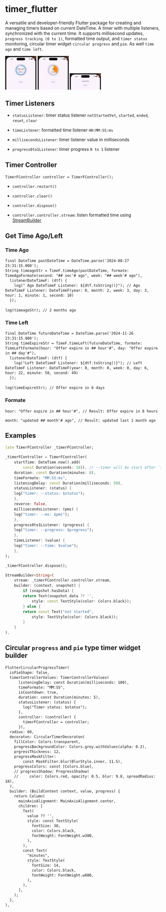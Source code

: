 
# timer_flutter

A versatile and developer-friendly Flutter package for creating and managing timers based on current DateTime. A timer with multiple listeners, synchronized with the current time. It supports millisecond updates, `progress tracking (0 to 1)`, formatted time output, and `timer status` monitoring, circular timer widget `circular progress` and `pie`. As well `time ago` and `time left`.

<img src="https://github.com/praween-link/flutter_timer/blob/v0.2.0/assets/timer_with_progress.gif" width="20%" height="20%"/>  <img src="https://github.com/praween-link/flutter_timer/blob/v0.2.0/assets/timer_with_pie.gif" width="20%" height="20%"/>  <img src="https://github.com/praween-link/flutter_timer/blob/v0.2.0/assets/timer_with_text.gif" width="20%" height="20%"/>

## Timer Listeners

* `statusListener`: timer status listener `notStartedYet`, `started`, `ended`, `reset`, `clear`

* `timeListener`: formatted time listener `HH:MM:SS:ms`

* `millisecondsListener`: timer listener value in milliseconds

* `progress0to1Listener`: timer progress `0 to 1` listener


## Timer Controller

`TimerFController controller = TimerFController();`

* `controller.restart()`

* `controller.clear()`

* `controller.dispose()`

* `controller.controller.stream`: listen formatted time using [StreamBuilder](https://api.flutter.dev/flutter/widgets/StreamBuilder-class.html)

## Get Time Ago/Left

### Time Ago
```
final DateTime pastDateTime = DateTime.parse('2024-08-27 23:31:15.000');
String timeagoStr = TimeF.timeAgo(pastDateTime, formate: TimeAgoFormate(second: "## sec'# ago", week: "## week'# ago"), 
  listenerDateTimeF: (dtf) {
    log(" Ago DateTimeF Listener: ${dtf.toString()}"); // Ago DateTimeF Listener: DateTimeF(year: 0, month: 2, week: 3, day: 3, hour: 1, minute: 1, second: 10)
  });

log(timeagoStr); // 2 months ago
```

### Time Left
```
final DateTime futureDateTime = DateTime.parse('2024-11-26 23:31:15.000');
String timeExpireStr = TimeF.timeLeft(futureDateTime, formate: TimeLeftFormate(hour: "Offer expire in ## hour'#", day: "Offer expire in ## day'#"), 
  listenerDateTimeF: (dtf) {
    log("Left DateTimeF Listener: ${dtf.toString()}"); // Left DateTimeF Listener: DateTimeF(year: 0, month: 0, week: 0, day: 6, hour: 22, minute: 58, second: 49)
  });

log(timeExpireStr); // Offer expire in 6 days
```

### Formate
```
hour: "Offer expire in ## hour'#", // Result: Offer expire in 8 hours
```

```
month: "updated ## month'# ago", // Result: updated last 1 month ago
```

## Examples

```dart
late TimerFController _timerFController;
```

```dart
_timerFController = TimerFController(
    startTime: DateTime.now().add(
        const Duration(seconds: 18)), // --timer will be start after `18 sec`
    duration: const Duration(minutes: 8),
    timeFormate: "MM:SS:ms",
    listeningDelay: const Duration(milliseconds: 50),
    statusListener: (status) {
    log("timer: --status: $status");
    },
    reverce: false,
    millisecondsListener: (pms) {
    log("timer: --ms: $pms");
    },
    progress0to1Listener: (progress) {
    log("timer: --progress: $progress");
    },
    timeListener: (value) {
    log("timer: --time: $value");
    },
);
```

```dart
_timerFController.dispose();
```

```dart
StreamBuilder<String>(
    stream: _timerFController.controller.stream,
    builder: (context, snapshot) {
        if (snapshot.hasData) {
        return Text(snapshot.data ?? '',
            style: const TextStyle(color: Colors.black));
        } else {
        return const Text("not started",
            style: TextStyle(color: Colors.black));
        }
    }
),
```

## Circular `progress` and `pie` type timer widget builder

```
FlutterCircularProgressTimer(
  isPieShape: false,
  timerControllerValues: TimerControllerValues(
      listeningDelay: const Duration(milliseconds: 100),
      timeFormate: "MM:SS",
      isCountdown: true,
      duration: const Duration(minutes: 5),
      statusListener: (status) {
        log("Timer status: $status");
      },
      controller: (controller) {
        timerFController = controller;
      }),
  radius: 60,
  decoraton: CircularTimerDecoraton(
    fillColor: Colors.transparent,
    progressBackgroundColor: Colors.grey.withValues(alpha: 0.2),
    prgressThickness: 12,
    progressMaskFilter:
        const MaskFilter.blur(BlurStyle.inner, 11.5),
    progressColors: const [Colors.blue],
    // progressShadow: ProgressShadow(
    //     color: Colors.red, opacity: 0.5, blur: 9.8, spreadRadius: 18),
  ),
  builder: (BuildContext context, value, progress) {
    return Column(
      mainAxisAlignment: MainAxisAlignment.center,
      children: [
        Text(
          value ?? '',
          style: const TextStyle(
            fontSize: 38,
            color: Colors.black,
            fontWeight: FontWeight.w300,
          ),
        ),
        const Text(
          "minutes",
          style: TextStyle(
            fontSize: 14,
            color: Colors.black,
            fontWeight: FontWeight.w800,
          ),
        ),
      ],
    );
  },
),
```